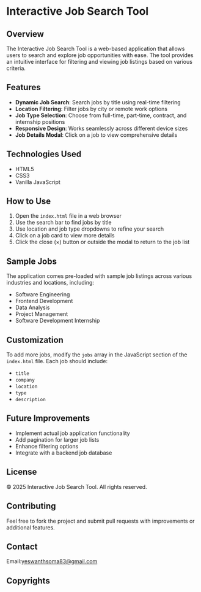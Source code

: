 # Interactive Job Search Tool

## Overview

The Interactive Job Search Tool is a web-based application that allows users to search and explore job opportunities with ease. The tool provides an intuitive interface for filtering and viewing job listings based on various criteria.

## Features

- **Dynamic Job Search**: Search jobs by title using real-time filtering
- **Location Filtering**: Filter jobs by city or remote work options
- **Job Type Selection**: Choose from full-time, part-time, contract, and internship positions
- **Responsive Design**: Works seamlessly across different device sizes
- **Job Details Modal**: Click on a job to view comprehensive details

## Technologies Used

- HTML5
- CSS3
- Vanilla JavaScript

## How to Use

1. Open the `index.html` file in a web browser
2. Use the search bar to find jobs by title
3. Use location and job type dropdowns to refine your search
4. Click on a job card to view more details
5. Click the close (×) button or outside the modal to return to the job list

## Sample Jobs

The application comes pre-loaded with sample job listings across various industries and locations, including:
- Software Engineering
- Frontend Development
- Data Analysis
- Project Management
- Software Development Internship

## Customization

To add more jobs, modify the `jobs` array in the JavaScript section of the `index.html` file. Each job should include:
- `title`
- `company`
- `location`
- `type`
- `description`

## Future Improvements

- Implement actual job application functionality
- Add pagination for larger job lists
- Enhance filtering options
- Integrate with a backend job database

## License

&copy; 2025 Interactive Job Search Tool. All rights reserved.

## Contributing

Feel free to fork the project and submit pull requests with improvements or additional features.

## Contact

Email:yeswanthsoma83@gmail.com

## Copyrights
